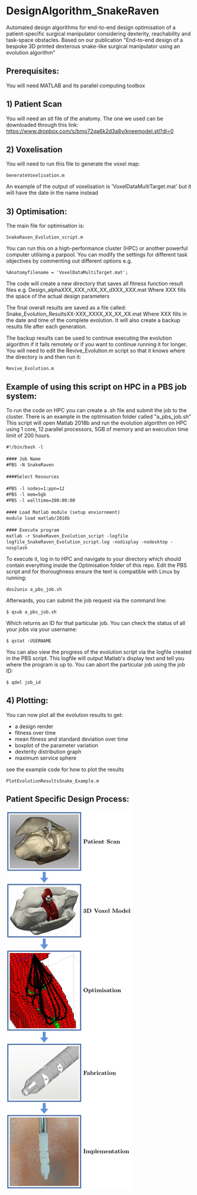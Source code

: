 # DesignAlgorithm_SnakeRaven
Automated design algorithms for end-to-end design optimisation of a patient-specific surgical manipulator considering dexterity, reachability and task-space obstacles. Based on our publication "End-to-end design of a bespoke 3D printed dexterous snake-like surgical manipulator using an evolution algorithm"

## Prerequisites:
You will need MATLAB and its parallel computing toolbox

## 1) Patient Scan
You will need an stl file of the anatomy. The one we used can be downloaded through this link: https://www.dropbox.com/s/bmo72qa6k2d3a8v/kneemodel.stl?dl=0

## 2) Voxelisation
You will need to run this file to generate the voxel map:
```
GenerateVoxelisation.m
```
An example of the output of voxelisation is 'VoxelDataMultiTarget.mat' but it will have the date in the name instead

## 3) Optimisation:
The main file for optimisation is:
```
SnakeRaven_Evolution_script.m
```
You can run this on a high-performance cluster (HPC) or another powerful computer utilising a parpool.
You can modify the settings for different task objectives by commenting out different options e.g. 

```
%Anatomyfilename = 'VoxelDataMultiTarget.mat'; 
```

The code will create a new directory that saves all fitness function result files e.g. Design_alphaXXX_XXX_nXX_XX_dXXX_XXX.mat
Where XXX fills the space of the actual design parameters

The final overall results are saved as a file called: Snake_Evolution_ResultsXX-XXX_XXXX_XX_XX_XX.mat
Where XXX fills in the date and time of the complete evolution. 
It will also create a backup results file after each generation.

The backup results can be used to continue executing the evolution algorithm if it fails remotely or if you want to continue running it for longer.
You will need to edit the Revive_Evolution.m script so that it knows where the directory is and then run it:
```
Revive_Evolution.m
```

## Example of using this script on HPC in a PBS job system:

To run the code on HPC you can create a .sh file and submit the job to the cluster.
There is an example in the optimisation folder called "a_pbs_job.sh" 
This script will open Matlab 2018b and run the evolution algorithm on HPC using 1 core, 12 parallel processors, 5GB of memory and an execution time limit of 200 hours.
```
#!/bin/bash -l

#### Job Name
#PBS -N SnakeRaven

####Select Resources

#PBS -l nodes=1:ppn=12
#PBS -l mem=5gb
#PBS -l walltime=200:00:00

#### Load Matlab module (setup enviornment)
module load matlab/2018b

#### Execute program
matlab -r SnakeRaven_Evolution_script -logfile logfile_SnakeRaven_Evolution_script.log -nodisplay -nodesktop -nosplash
```

To execute it, log in to HPC and navigate to your directory which should contain everything inside the Optimisation folder of this repo.
Edit the PBS script and for thoroughness ensure the text is compatible with Linux by running: 
```
dos2unix a_pbs_job.sh
```
Afterwards, you can submit the job request via the command line:
```
$ qsub a_pbs_job.sh
```
Which returns an ID for that particular job.
You can check the status of all your jobs via your username:
```
$ qstat -USERNAME
```
You can also view the progress of the evolution script via the logfile created in the PBS script.
This logfile will output Matlab's display text and tell you where the program is up to.
You can abort the particular job using the job ID:
```
$ qdel job_id
```

## 4) Plotting:
You can now plot all the evolution results to get:
- a design render
- fitness over time
- mean fitness and standard deviation over time
- boxplot of the parameter variation
- dexterity distribution graph
- maximum service sphere

see the example code for how to plot the results 
```
PlotEvolutionResultsSnake_Example.m
```

## Patient Specific Design Process:
![alt text](https://github.com/Andrew-Raz-ACRV/DesignAlgorithm_SnakeRaven/blob/main/Plotting/Patient_specific_Flowchart_pictures-2.jpg)

